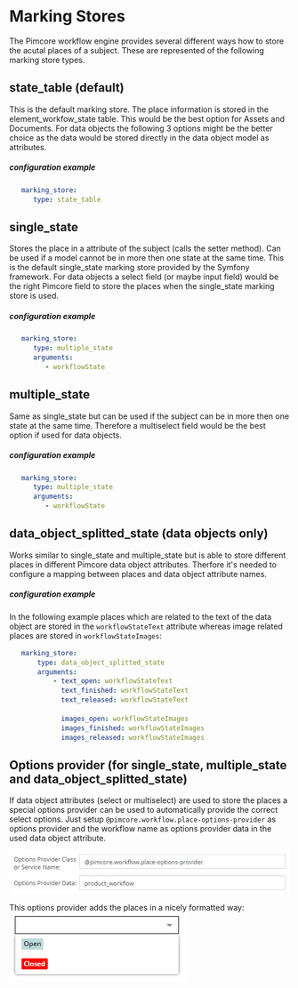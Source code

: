 # Marking Stores

The Pimcore workflow engine provides several different ways how to store the acutal places of a subject. These are represented of the following marking store types.

## state_table (default)

This is the default marking store. The place information is stored in the element_workfow_state table. This would be the best option for Assets and Documents. For data objects the following 3 options might be the better choice as the data would be stored directly in the data object model as attributes.
##### configuration example
```yaml
   marking_store:
      type: state_table
```

## single_state

Stores the place in a attribute of the subject (calls the setter method). Can be used if a model cannot be in more then one state at the same time. This is the default single_state marking store provided by the Symfony framework. For data objects a select field (or maybe input field) would be the right Pimcore field to store the places when the single_state marking store is used.


##### configuration example
```yaml
   marking_store:
      type: multiple_state
      arguments:
         - workflowState
```

## multiple_state

Same as single_state but can be used if the subject can be in more then one state at the same time. Therefore a multiselect field would be the best option if used for data objects.

##### configuration example
```yaml
   marking_store:
      type: multiple_state
      arguments:
         - workflowState
```

## data_object_splitted_state (data objects only)

Works similar to single_state and multiple_state but is able to store different places in different Pimcore data object attributes. Therfore it's needed to configure a mapping between places and data object attribute names.

##### configuration example

In the following example places which are related to the text of the data object are stored in the `workflowStateText` attribute whereas image related places are stored in `workflowStateImages`:

```yaml
   marking_store:
       type: data_object_splitted_state
       arguments:
           - text_open: workflowStateText
             text_finished: workflowStateText
             text_released: workflowStateText

             images_open: workflowStateImages
             images_finished: workflowStateImages
             images_released: workflowStateImages
```


## Options provider (for single_state, multiple_state and data_object_splitted_state)

If data object attributes (select or multiselect) are used to store the places a special options provider can be used to automatically provide the correct select options. Just setup `@pimcore.workflow.place-options-provider` as options provider and the workflow name as options provider data in the used data object attribute.

![Options Provider](../img/workflow_options_provider.jpg)

This options provider adds the places in a nicely formatted way:
![Options Provider Select Example](../img/workflow_options_provider_select.jpg)
